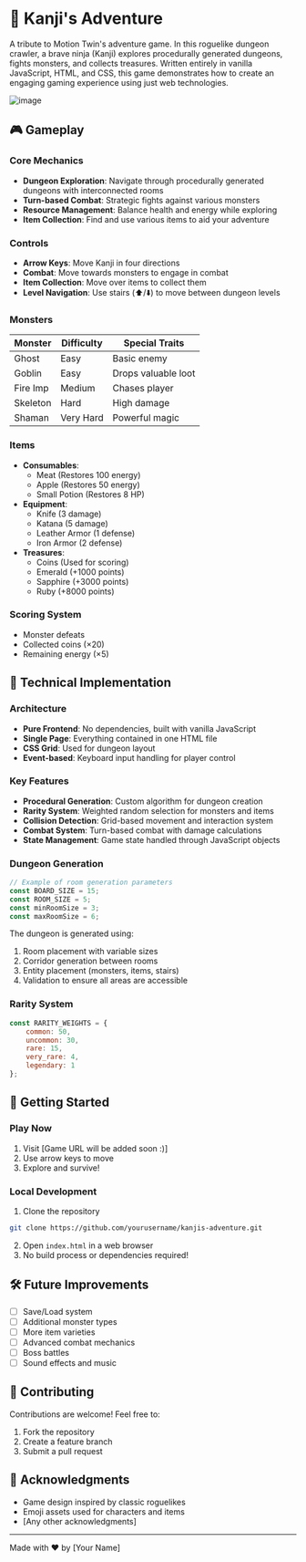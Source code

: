 # 🥷 Kanji's Adventure

A tribute to Motion Twin's adventure game. In this roguelike dungeon crawler, a brave ninja (Kanji) explores procedurally generated dungeons, fights monsters, and collects treasures. Written entirely in vanilla JavaScript, HTML, and CSS, this game demonstrates how to create an engaging gaming experience using just web technologies.

![image](https://github.com/user-attachments/assets/81aaecad-1d1c-488d-b118-6d6836f56268)


## 🎮 Gameplay

### Core Mechanics
- **Dungeon Exploration**: Navigate through procedurally generated dungeons with interconnected rooms
- **Turn-based Combat**: Strategic fights against various monsters
- **Resource Management**: Balance health and energy while exploring
- **Item Collection**: Find and use various items to aid your adventure

### Controls
- **Arrow Keys**: Move Kanji in four directions
- **Combat**: Move towards monsters to engage in combat
- **Item Collection**: Move over items to collect them
- **Level Navigation**: Use stairs (⬆️/⬇️) to move between dungeon levels

### Monsters
| Monster  | Difficulty | Special Traits |
|----------|------------|----------------|
| Ghost    | Easy       | Basic enemy    |
| Goblin   | Easy       | Drops valuable loot |
| Fire Imp | Medium     | Chases player  |
| Skeleton | Hard       | High damage    |
| Shaman   | Very Hard  | Powerful magic |

### Items
- **Consumables**: 
  - Meat (Restores 100 energy)
  - Apple (Restores 50 energy)
  - Small Potion (Restores 8 HP)
- **Equipment**:
  - Knife (3 damage)
  - Katana (5 damage)
  - Leather Armor (1 defense)
  - Iron Armor (2 defense)
- **Treasures**:
  - Coins (Used for scoring)
  - Emerald (+1000 points)
  - Sapphire (+3000 points)
  - Ruby (+8000 points)

### Scoring System
- Monster defeats
- Collected coins (×20)
- Remaining energy (×5)

## 🔧 Technical Implementation

### Architecture
- **Pure Frontend**: No dependencies, built with vanilla JavaScript
- **Single Page**: Everything contained in one HTML file
- **CSS Grid**: Used for dungeon layout
- **Event-based**: Keyboard input handling for player control

### Key Features
- **Procedural Generation**: Custom algorithm for dungeon creation
- **Rarity System**: Weighted random selection for monsters and items
- **Collision Detection**: Grid-based movement and interaction system
- **Combat System**: Turn-based combat with damage calculations
- **State Management**: Game state handled through JavaScript objects

### Dungeon Generation
```javascript
// Example of room generation parameters
const BOARD_SIZE = 15;
const ROOM_SIZE = 5;
const minRoomSize = 3;
const maxRoomSize = 6;
```

The dungeon is generated using:
1. Room placement with variable sizes
2. Corridor generation between rooms
3. Entity placement (monsters, items, stairs)
4. Validation to ensure all areas are accessible

### Rarity System
```javascript
const RARITY_WEIGHTS = {
    common: 50,
    uncommon: 30,
    rare: 15,
    very_rare: 4,
    legendary: 1
};
```

## 🚀 Getting Started

### Play Now
1. Visit [Game URL will be added soon :)]
2. Use arrow keys to move
3. Explore and survive!

### Local Development
1. Clone the repository
```bash
git clone https://github.com/yourusername/kanjis-adventure.git
```
2. Open `index.html` in a web browser
3. No build process or dependencies required!

## 🛠️ Future Improvements
- [ ] Save/Load system
- [ ] Additional monster types
- [ ] More item varieties
- [ ] Advanced combat mechanics
- [ ] Boss battles
- [ ] Sound effects and music

## 🤝 Contributing
Contributions are welcome! Feel free to:
1. Fork the repository
2. Create a feature branch
3. Submit a pull request

## 🙏 Acknowledgments
- Game design inspired by classic roguelikes
- Emoji assets used for characters and items
- [Any other acknowledgments]

---
Made with ❤️ by [Your Name]
